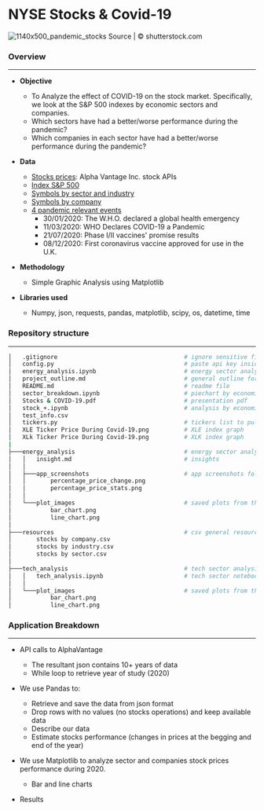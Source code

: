 # NYSE Stocks & Covid-19
![1140x500_pandemic_stocks](https://user-images.githubusercontent.com/78886087/117244187-36587f80-adfe-11eb-8f46-ffd4cc64798c.jpg)
Source | © shutterstock.com

### Overview

-------------------------------------------------------------------------------------------------------------------------------------
- **Objective**
     * To Analyze the effect of COVID-19 on the stock market. Specifically, we look at the S&P 500 indexes by economic sectors and companies.
     *  Which sectors have had a better/worse performance during the pandemic?
     *  Which companies in each sector have had a better/worse performance during the pandemic?
- **Data**
     * [Stocks prices](https://www.alphavantage.co/#about): Alpha Vantage Inc. stock APIs 
     * [Index S&P 500](https://www.ssga.com/library-content/products/factsheets/etfs/us/factsheet-us-en-spy.pdf)
     * [Symbols by sector and industry](https://www.ssga.com/library-content/products/fund-docs/etfs/us/information-schedules/spdr-etf-listing.pdf)
     * [Symbols by company](https://stockmarketmba.com/stocksinthesp500.php)
     * [4 pandemic relevant events](https://www.ajmc.com/view/a-timeline-of-covid19-developments-in-2020)
       * 30/01/2020: The W.H.O. declared a global health emergency
       * 11/03/2020: WHO Declares COVID-19 a Pandemic
       * 21/07/2020: Phase I/II vaccines' promise results
       * 08/12/2020: First coronavirus vaccine approved for use in the U.K.


- **Methodology**
     * Simple Graphic Analysis using Matplotlib 
- **Libraries used**
     * Numpy, json, requests, pandas, matplotlib, scipy, os, datetime, time

### Repository structure
___________

``` bash
│   .gitignore                                    # ignore sensitive files
│   config.py                                     # paste api key inside this file
│   energy_analysis.ipynb                         # energy sector analysis
│   project_outline.md                            # general outline for the project
│   README.md                                     # readme file 
│   sector_breakdown.ipynb                        # piechart by economic sector
│   Stocks & COVID-19.pdf                         # presentation pdf
│   stock_+.ipynb                                 # analysis by economic sector
│   test_info.csv
│   tickers.py                                    # tickers list to pull from
│   XLE Ticker Price During Covid-19.png          # XLE index graph
│   XLk Ticker Price During Covid-19.png          # XLK index graph
|
├───energy_analysis                               # energy sector analysis folder
│   │   insight.md                                # insights
│   │
│   ├───app_screenshots                           # app screenshots folder
│   │       percentage_price_change.png
│   │       percentage_price_stats.png
│   │
│   └───plot_images                               # saved plots from the notebook
│           bar_chart.png
│           line_chart.png
│
├───resources                                     # csv general resources
│       stocks by company.csv
│       stocks by industry.csv
│       stocks by sector.csv
│
├───tech_analysis                                 # tech sector analysis folder
│   │   tech_analysis.ipynb                       # tech sector notebook
│   │
│   └───plot_images                               # saved plots from the notebook
│           bar_chart.png
│           line_chart.png

````
### Application Breakdown
-------------------------------------------------------------------------------------------------------------------------------------
- API calls to AlphaVantage
   * The resultant json contains 10+ years of data
   * While loop to retrieve year of study (2020)
 
- We use Pandas to:
   *  Retrieve and save the data from json format
   *  Drop rows with no values (no stocks operations) and keep available data
   *  Describe our data
   *  Estimate stocks performance (changes in prices at the begging and end of the year)
   
- We use Matplotlib to analyze sector and companies stock prices performance during 2020. 
  *  Bar and line charts
  
- Results

